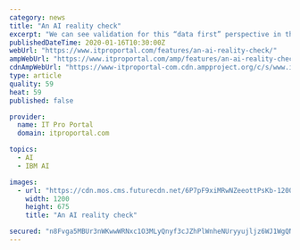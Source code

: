 ```yaml
---
category: news
title: "An AI reality check"
excerpt: "We can see validation for this “data first” perspective in the actions of IBM’s Watson group. Watson is arguably the most prominent commercial AI platform, and was a critical pioneer in the market, with impressive technical capabilities. However, a new class of Open Source entrants, probably best characterised by H20.ai and TensorFlow ..."
publishedDateTime: 2020-01-16T10:30:00Z
webUrl: "https://www.itproportal.com/features/an-ai-reality-check/"
ampWebUrl: "https://www.itproportal.com/amp/features/an-ai-reality-check/"
cdnAmpWebUrl: "https://www-itproportal-com.cdn.ampproject.org/c/s/www.itproportal.com/amp/features/an-ai-reality-check/"
type: article
quality: 59
heat: 59
published: false

provider:
  name: IT Pro Portal
  domain: itproportal.com

topics:
  - AI
  - IBM AI

images:
  - url: "https://cdn.mos.cms.futurecdn.net/6P7pF9xiMRwNZeeottPsKb-1200-80.jpg"
    width: 1200
    height: 675
    title: "An AI reality check"

secured: "n8Fvga5MBUr3nWKwwWRNxc1O3MLyQnyf3cJZhPlWnheNUryyujljz6WJ1WgQNlMoKPm+3O/rak2IsVmQYMGX41uaO0cNnWYjjqZtFiajVLuwSuYgd8wdLwCAuilNhPu2yYPGBS2B7dtdiXzLL6zk2/8R6EmKbFIo62pkt1GGhX4+Z0KT2cD3HFCm7j3NyU7G3Lv9o6QI6LINYxP/97PQXmVLGDvsUO7luCKwhCwcLsc1veLaKdJ+dheJet/GPLEcfVIx52/UyL5sPCReDOJZsAF97QPGN8ITZcuELoneBww=;IQwIFvrDh3wmw86IPzFuiQ=="
---
```


